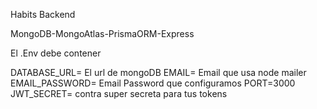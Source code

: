 Habits Backend

MongoDB-MongoAtlas-PrismaORM-Express

El .Env debe contener

DATABASE_URL= El url de mongoDB
EMAIL= Email que usa node mailer
EMAIL_PASSWORD= Email Password que configuramos 
PORT=3000
JWT_SECRET= contra super secreta para tus tokens
